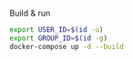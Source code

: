 Build & run
```bash
export USER_ID=$(id -u)
export GROUP_ID=$(id -g)
docker-compose up -d --build
```
